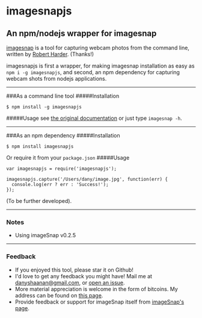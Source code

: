 # imagesnapjs
## An npm/nodejs wrapper for imagesnap
[imagesnap](https://github.com/rharder/imagesnap) is a tool for capturing webcam photos from the command line,
written by [Robert Harder](https://github.com/rharder). (Thanks!)

imagesnapjs is first a wrapper, for making imagesnap installation as easy as `npm i -g imagesnapjs`,
and second, an npm dependency for capturing webcam shots from nodejs applications.

* * *
###As a command line tool
#####Installation
```
$ npm install -g imagesnapjs
```
#####Usage
see [the original documentation](https://github.com/rharder/imagesnap) or just type `imagesnap -h`.

* * *
###As an npm dependency
#####Installation
```
$ npm install imagesnapjs
```
Or require it from your `package.json`
#####Usage
```
var imagesnapjs = require('imagesnapjs');

imagesnapjs.capture('/Users/dany/image.jpg', function(err) {
  console.log(err ? err : 'Success!');
});
```

(To be further developed).

* * *
### Notes
* Using imageSnap v0.2.5

* * *
### Feedback
* If you enjoyed this tool, please star it on Github!
* I'd love to get any feedback you might have! Mail me at danyshaanan@gmail.com, or [open an issue](https://github.com/danyshaanan/imagesnapjs/issues/new).
* More material appreciation is welcome in the form of bitcoins. My address can be found on [this page](http://danyshaanan.com/bitcoin).
* Provide feedback or support for imageSnap itself from [imageSnap's page](http://www.iharder.net/current/macosx/imagesnap/).

